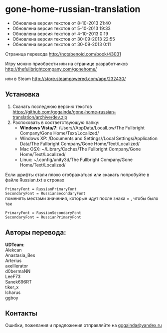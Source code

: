 gone-home-russian-translation
=============================

- Обновлена версия текстов от  8-10-2013 21:40  
- Обновлена версия текстов от  5-10-2013 19:33
- Обновлена версия текстов от  4-10-2013 0:19
- Обновлена версия текстов от 30-09-2013 22:55
- Обновлена версия текстов от 30-09-2013 0:11 

Cтраница перевода http://notabenoid.com/book/43031  

Игру можно приобрести или на странице разработчиков http://thefullbrightcompany.com/gonehome/

или в Steam http://store.steampowered.com/app/232430/

## Установка

1. Скачать последнюю версию текстов https://github.com/gogainda/gone-home-russian-translation/archive/dev.zip
2. Распоковать в соответствующую папку:  
    - **Windows Vista/7**: /Users/<username>/AppData/LocalLow/The Fullbright Company/Gone Home/Text/Localized/      
    - Windows XP: /Documents and Settings/<username>/Local Settings/Application Data/The Fullbright Company/Gone Home/Text/Localized/      
    - Mac OSX: ~/Library/Caches/The Fullbright Company/Gone Home/Text/Localized/   
    - Linux: ~/.config/unity3d/The Fullbright Company/Gone Home/Text/Localized/  

Если шрифты стали плохо отображаться или скакать попробуйте в файле Russian.txt в строках

  `PrimaryFont = RussianPrimaryFont`  
  `SecondaryFont = RussianSecondaryFont`  
поменять местами значения, которые идут после знака = , чтобы было так

  `PrimaryFont = RussianSecondaryFont`  
  `SecondaryFont = RussianPrimaryFont`

## Авторы перевода:  
**UDTeam**:  
Alekcan  
Anastasia_Bes  
Arterius  
axelllerator  
d0bermaNN  
LeeF73  
Sanek696RT  
tiker_x  
Icharus  
ggboy

## Контакты
Ошибки, пожелания и предложения отправляйте на gogainda@yandex.ru 





